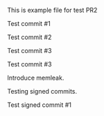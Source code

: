 This is example file for test PR2

Test commit #1

Test commit #2

Test commit #3

Test commit #3

Introduce memleak.

Testing signed commits.

Test signed commit #1